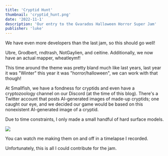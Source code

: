 ```yaml
---
title: 'Cryptid Hunt'
thumbnail: 'cryptid_hunt.png'
date: '2022-11-1'
description: 'Our entry to the Gvarados Halloween Horror Super Jam'
publisher: 'luke'
---
```


We have even more developers than the last jam, so this should go well!

Ubre, Grodbert, rndtrash, NotGaylien, and ceitine. Additionally, we now have an actual mapper, wheatleymf!

This time around the theme was pretty bland much like last years, last year it was "Winter" this year it was "horror/halloween",
we can work with that though!

<Heading title="Cryptid hunt" />

At Smallfish, we have a fondness for cryptids and even have a cryptozoology channel on our Discord (at the time of this blog). There's a Twitter account that posts AI-generated images of made-up cryptids; one caught our eye, and we decided our game would be based on this nonexistent AI-generated image of a cryptid.

<Heading title="Some Models" caption="by Luke" />

Due to time constraints, I only made a small handful of hard surface models.

<Img src="lukes_models.jpg"/>

You can watch me making them on and off in a timelapse I recorded.

<Youtube id="hKKUZ20BAsk" />

Unfortunately, this is all I could contribute for the jam.

